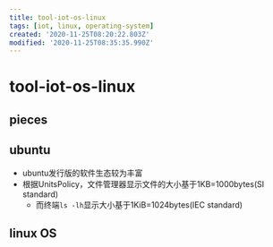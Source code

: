 ```yaml
---
title: tool-iot-os-linux
tags: [iot, linux, operating-system]
created: '2020-11-25T08:20:22.803Z'
modified: '2020-11-25T08:35:35.990Z'
---
```


# tool-iot-os-linux

## pieces

## ubuntu

- ubuntu发行版的软件生态较为丰富
- 根据UnitsPolicy，文件管理器显示文件的大小基于1KB=1000bytes(SI standard)
  - 而终端`ls -lh`显示大小基于1KiB=1024bytes(IEC standard)

## linux OS
